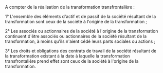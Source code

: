 A compter de la réalisation de la transformation transfrontalière :  

  

1° L'ensemble des éléments d'actif et de passif de la société résultant de la transformation sont ceux de la société à l'origine de la transformation ;  

  

2° Les associés ou actionnaires de la société à l'origine de la transformation continuent d'être associés ou actionnaires de la société résultant de la transformation, à moins qu'ils n'aient cédé leurs parts sociales ou actions ;  

  

3° Les droits et obligations des contrats de travail de la société résultant de la transformation existant à la date à laquelle la transformation transfrontalière prend effet sont ceux de la société à l'origine de la transformation.


  
